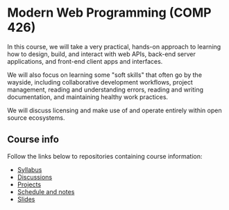 # Modern Web Programming (COMP 426)

In this course, we will take a very practical, hands-on approach to learning how to design, build, and interact with web APIs, back-end server applications, and front-end client apps and interfaces. 

We will also focus on learning some "soft skills" that often go by the wayside, including collaborative development workflows, project management, reading and understanding errors, reading and writing documentation, and maintaining healthy work practices.

We will discuss licensing and make use of and operate entirely within open source ecosystems. 

## Course info

Follow the links below to repositories containing course information:

- [Syllabus](https://github.com/comp426-2022-fall/syllabus/)
- [Discussions](https://github.com/orgs/comp426-2022-fall/discussions)
- [Projects](https://github.com/orgs/comp426-2022-fall/projects)
- [Schedule and notes](https://github.com/comp426-2022-fall/schedule/)
- [Slides](https://github.com/comp426-2022-fall/slides/)
